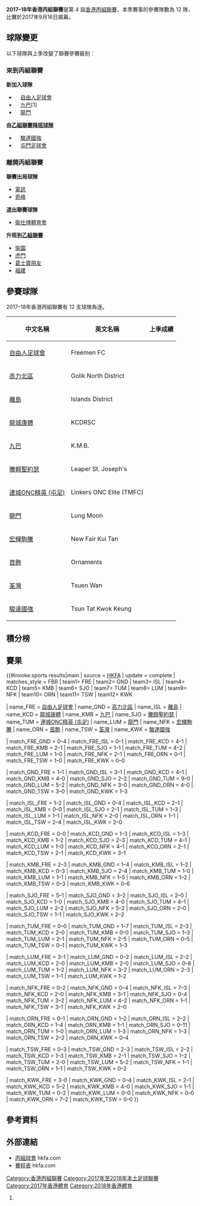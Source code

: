 **2017–18年香港丙組聯賽**是第 4
屆[香港丙組聯賽](../Page/香港丙組聯賽.md "wikilink")，本季賽事的參賽隊數為
12 隊，比賽於2017年9月16日揭幕。

## 球隊變更

以下球隊與上季改變了聯賽參賽級别：

### 來到丙組聯賽

**新加入球隊**

  - 　[自由人足球會](../Page/自由人足球會.md "wikilink")
  - 　[九巴](../Page/九龍巴士足球隊.md "wikilink")\[1\]
  - 　[龍門](https://zh.wikipedia.org/wiki/龍門足球會 "wikilink")

**由[乙組聯賽降班球隊](../Page/2016–17年香港乙組聯賽.md "wikilink")**

  - 　[駿達國強](https://zh.wikipedia.org/wiki/國強體育會 "wikilink")
  - 　[屯門足球會](../Page/屯門足球會.md "wikilink")

### 離開丙組聯賽

**聯賽出局球隊**

  - [電訊](https://zh.wikipedia.org/wiki/電訊足球會 "wikilink")
  - [奇峰](https://zh.wikipedia.org/wiki/奇峰足球會 "wikilink")

**退出聯賽球隊**

  - [衛仕博體育會](https://zh.wikipedia.org/wiki/太陽國際體育會 "wikilink")

**升班到[乙組聯賽](../Page/2017–18年香港乙組聯賽.md "wikilink")**

  - [愉園](../Page/愉園體育會.md "wikilink")
  - [虎門](https://zh.wikipedia.org/wiki/虎門足球會 "wikilink")
  - [葛士寶朋友](../Page/西貢朋友足球會.md "wikilink")
  - [福建](../Page/福建體育會.md "wikilink")

## 參賽球隊

2017–18年香港丙組聯賽有 12 支球隊角逐。

<table>
<thead>
<tr class="header">
<th><p>中文名稱</p></th>
<th><p>英文名稱</p></th>
<th><p>上季成績</p></th>
</tr>
</thead>
<tbody>
<tr class="odd">
<td><p><a href="../Page/自由人足球會.md" title="wikilink">自由人足球會</a></p></td>
<td><p>Freemen FC</p></td>
<td></td>
</tr>
<tr class="even">
<td><p><a href="../Page/北區足球會.md" title="wikilink">高力北區</a></p></td>
<td><p>Golik North District</p></td>
<td></td>
</tr>
<tr class="odd">
<td><p><a href="../Page/離島足球隊.md" title="wikilink">離島</a></p></td>
<td><p>Islands District</p></td>
<td></td>
</tr>
<tr class="even">
<td><p><a href="https://zh.wikipedia.org/wiki/龍城康體" title="wikilink">龍城康體</a></p></td>
<td><p>KCDRSC</p></td>
<td></td>
</tr>
<tr class="odd">
<td><p><a href="../Page/九龍巴士足球隊.md" title="wikilink">九巴</a></p></td>
<td><p>K.M.B.</p></td>
<td></td>
</tr>
<tr class="even">
<td><p><a href="../Page/聖約瑟足球會.md" title="wikilink">騰翱聖約瑟</a></p></td>
<td><p>Leaper St. Joseph's</p></td>
<td></td>
</tr>
<tr class="odd">
<td><p><a href="../Page/屯門足球會.md" title="wikilink">連城ONC精英 (屯足)</a></p></td>
<td><p>Linkers ONC Elite (TMFC)</p></td>
<td></td>
</tr>
<tr class="even">
<td><p><a href="https://zh.wikipedia.org/wiki/龍門足球會" title="wikilink">龍門</a></p></td>
<td><p>Lung Moon</p></td>
<td></td>
</tr>
<tr class="odd">
<td><p><a href="https://zh.wikipedia.org/wiki/宏輝駒騰" title="wikilink">宏輝駒騰</a></p></td>
<td><p>New Fair Kui Tan</p></td>
<td></td>
</tr>
<tr class="even">
<td><p><a href="https://zh.wikipedia.org/wiki/首飾足球會" title="wikilink">首飾</a></p></td>
<td><p>Ornaments</p></td>
<td></td>
</tr>
<tr class="odd">
<td><p><a href="../Page/荃灣足球會.md" title="wikilink">荃灣</a></p></td>
<td><p>Tsuen Wan</p></td>
<td></td>
</tr>
<tr class="even">
<td><p><a href="https://zh.wikipedia.org/wiki/國強體育會" title="wikilink">駿達國強</a></p></td>
<td><p>Tsun Tat Kwok Keung</p></td>
<td></td>
</tr>
</tbody>
</table>

## 積分榜

## 賽果

{{\#invoke:sports results|main | source =
[HKFA](http://www.hkfa.com/ch/leagueyear?year=2017-2018&leagueid=997&page=&other=2&gpage=1)
| update = complete | matches_style = FBR | team1= FRE | team2= GND |
team3= ISL | team4= KCD | team5= KMB | team6= SJO | team7= TUM | team8=
LUM | team9= NFK | team10= ORN | team11= TSW | team12= KWK

| name_FRE = [自由人足球會](../Page/自由人足球會.md "wikilink") | name_GND =
[高力北區](../Page/北區足球會.md "wikilink") | name_ISL =
[離島](../Page/離島足球隊.md "wikilink") | name_KCD =
[龍城康體](https://zh.wikipedia.org/wiki/龍城康體 "wikilink") |
name_KMB = [九巴](../Page/九龍巴士足球隊.md "wikilink") | name_SJO =
[騰翱聖約瑟](../Page/聖約瑟足球會.md "wikilink") | name_TUM = [連城ONC精英
(屯足)](../Page/屯門足球會.md "wikilink") | name_LUM =
[龍門](https://zh.wikipedia.org/wiki/龍門足球會 "wikilink") | name_NFK =
[宏輝駒騰](https://zh.wikipedia.org/wiki/宏輝駒騰 "wikilink") | name_ORN =
[首飾](https://zh.wikipedia.org/wiki/首飾足球會 "wikilink") | name_TSW =
[荃灣](../Page/荃灣足球會.md "wikilink") | name_KWK =
[駿達國強](https://zh.wikipedia.org/wiki/國強體育會 "wikilink")

| match_FRE_GND = 0–4 | match_FRE_ISL = 0–1 | match_FRE_KCD = 4–1
| match_FRE_KMB = 2–1 | match_FRE_SJO = 1–1 | match_FRE_TUM = 4–2
| match_FRE_LUM = 1–0 | match_FRE_NFK = 2–1 | match_FRE_ORN = 0–1
| match_FRE_TSW = 1–0 | match_FRE_KWK = 0–0

| match_GND_FRE = 1–1 | match_GND_ISL = 3–1 | match_GND_KCD = 4–1
| match_GND_KMB = 4–0 | match_GND_SJO = 2–2 | match_GND_TUM = 9–0
| match_GND_LUM = 5–2 | match_GND_NFK = 3–0 | match_GND_ORN = 4–0
| match_GND_TSW = 3–0 | match_GND_KWK = 1–3

| match_ISL_FRE = 1–2 | match_ISL_GND = 0–4 | match_ISL_KCD = 2–1
| match_ISL_KMB = 0–0 | match_ISL_SJO = 2–1 | match_ISL_TUM = 1–3
| match_ISL_LUM = 1–1 | match_ISL_NFK = 2–0 | match_ISL_ORN = 1–1
| match_ISL_TSW = 2–4 | match_ISL_KWK = 2–0

| match_KCD_FRE = 0–0 | match_KCD_GND = 1–3 | match_KCD_ISL = 1–3
| match_KCD_KMB = 1–2 | match_KCD_SJO = 2–3 | match_KCD_TUM = 4–1
| match_KCD_LUM = 1–0 | match_KCD_NFK = 4–1 | match_KCD_ORN = 2–1
| match_KCD_TSW = 2–1 | match_KCD_KWK = 3–1

| match_KMB_FRE = 2–3 | match_KMB_GND = 1–4 | match_KMB_ISL = 1–2
| match_KMB_KCD = 0–3 | match_KMB_SJO = 2–4 | match_KMB_TUM = 1–0
| match_KMB_LUM = 1–1 | match_KMB_NFK = 1–5 | match_KMB_ORN = 1–2
| match_KMB_TSW = 0–3 | match_KMB_KWK = 0–6

| match_SJO_FRE = 5–1 | match_SJO_GND = 3–2 | match_SJO_ISL = 2–0
| match_SJO_KCD = 1–0 | match_SJO_KMB = 4–0 | match_SJO_TUM = 4–1
| match_SJO_LUM = 2–2 | match_SJO_NFK = 5–2 | match_SJO_ORN = 2–0
| match_SJO_TSW = 1–1 | match_SJO_KWK = 2–2

| match_TUM_FRE = 0–0 | match_TUM_GND = 1–7 | match_TUM_ISL = 2–3
| match_TUM_KCD = 2–0 | match_TUM_KMB = 0–0 | match_TUM_SJO = 1–3
| match_TUM_LUM = 2–1 | match_TUM_NFK = 2–5 | match_TUM_ORN = 0–5
| match_TUM_TSW = 0–1 | match_TUM_KWK = 1–3

| match_LUM_FRE = 3–1 | match_LUM_GND = 0–2 | match_LUM_ISL = 2–2
| match_LUM_KCD = 2–0 | match_LUM_KMB = 2–0 | match_LUM_SJO = 0–6
| match_LUM_TUM = 1–2 | match_LUM_NFK = 3–2 | match_LUM_ORN = 2–3
| match_LUM_TSW = 1–1 | match_LUM_KWK = 1–2

| match_NFK_FRE = 0–2 | match_NFK_GND = 0–4 | match_NFK_ISL = 7–3
| match_NFK_KCD = 2–0 | match_NFK_KMB = 3–1 | match_NFK_SJO = 0–4
| match_NFK_TUM = 3–2 | match_NFK_LUM = 4–2 | match_NFK_ORN = 1–1
| match_NFK_TSW = 3–1 | match_NFK_KWK = 2–0

| match_ORN_FRE = 0–1 | match_ORN_GND = 1–2 | match_ORN_ISL = 2–2
| match_ORN_KCD = 1–4 | match_ORN_KMB = 1–1 | match_ORN_SJO = 0–11
| match_ORN_TUM = 1–0 | match_ORN_LUM = 1–3 | match_ORN_NFK = 1–3
| match_ORN_TSW = 2–2 | match_ORN_KWK = 0–4

| match_TSW_FRE = 0–3 | match_TSW_GND = 2–3 | match_TSW_ISL = 2–2
| match_TSW_KCD = 1–3 | match_TSW_KMB = 2–1 | match_TSW_SJO = 1–2
| match_TSW_TUM = 2–0 | match_TSW_LUM = 5–2 | match_TSW_NFK = 1–1
| match_TSW_ORN = 1–1 | match_TSW_KWK = 0–2

| match_KWK_FRE = 3–0 | match_KWK_GND = 0–4 | match_KWK_ISL = 2–1
| match_KWK_KCD = 5–2 | match_KWK_KMB = 4–0 | match_KWK_SJO = 1–1
| match_KWK_TUM = 0–2 | match_KWK_LUM = 0–0 | match_KWK_NFK = 0–0
| match_KWK_ORN = 7–2 | match_KWK_TSW = 0–0 }}

## 參考資料

## 外部連結

  - [丙組球會](http://www.hkfa.com/ch/club?club_type=3) hkfa.com
  - [賽程表](http://www.hkfa.com/ch/leagueyear?year=2017-2018&leagueid=997&page=&other=2&gpage=1)
    hkfa.com

[Category:香港丙組聯賽](https://zh.wikipedia.org/wiki/Category:香港丙組聯賽 "wikilink")
[Category:2017年至2018年本土足球聯賽](https://zh.wikipedia.org/wiki/Category:2017年至2018年本土足球聯賽 "wikilink")
[Category:2017年香港體育](https://zh.wikipedia.org/wiki/Category:2017年香港體育 "wikilink")
[Category:2018年香港體育](https://zh.wikipedia.org/wiki/Category:2018年香港體育 "wikilink")

1.
